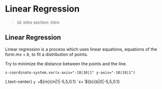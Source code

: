 # Linear Regression

> id: intro
> section: intro

## Linear Regression

Linear regression is a process which uses linear equations,
equations of the form $mx + b$, to fit a distribution of points.

Try to minimize the distance between the points and the line. 

    x-coordinate-system.var(x-axis="-10|10|1" y-axis="-10|10|1")

{.text-center} `y =`${m}{m|1|-5,5,0.1} `x+`${b}{b|0|-5,5,0.1}

